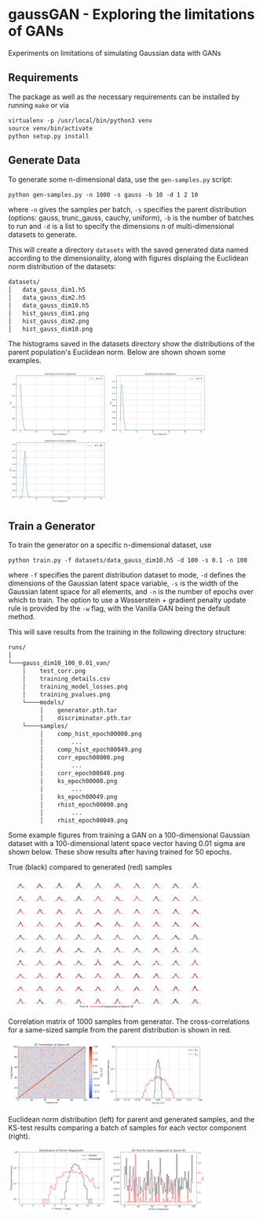 # gaussGAN - Exploring the limitations of GANs

Experiments on limitations of simulating Gaussian data with GANs



## Requirements

The package as well as the necessary requirements can be installed by running `make` or via
```
virtualenv -p /usr/local/bin/python3 venv
source venv/bin/activate
python setup.py install
```

## Generate Data

To generate some n-dimensional data, use the `gen-samples.py` script:
```
python gen-samples.py -n 1000 -s gauss -b 10 -d 1 2 10
```

where `-n` gives the samples per batch, `-s` specifies the parent distribution (options: gauss, trunc_gauss, cauchy, uniform),
`-b` is the number of batches to run and `-d` is a list to specify the dimensions n of multi-dimensional datasets to generate.

This will create a directory `datasets` with the saved generated data named according to the dimensionality,
along with figures displaing the Euclidean norm distribution of the datasets:
```
datasets/
│   data_gauss_dim1.h5
│   data_gauss_dim2.h5
│   data_gauss_dim10.h5
│   hist_gauss_dim1.png
│   hist_gauss_dim2.png
│   hist_gauss_dim10.png
```

The histograms saved in the datasets directory show the distributions of the parent population's Euclidean norm.
Below are shown shown some examples.

<p float="left">
  <img src="docs/images/hist_gauss_dim1.png" width="200" />
  <img src="docs/images/hist_gauss_dim2.png" width="200" />
  <img src="docs/images/hist_gauss_dim10.png" width="200" />
</p>



## Train a Generator

To train the generator on a specific n-dimensional dataset, use
```
python train.py -f datasets/data_gauss_dim10.h5 -d 100 -s 0.1 -n 100
```
where `-f` specifies the parent distribution dataset to mode, `-d` defines the dimensions of the Gaussian latent space variable,
`-s` is the width of the Gaussian latent space for all elements, and `-n` is the number of epochs over which to train.
The option to use a Wasserstein + gradient penalty update rule is provided by the `-w` flag, with the Vanilla GAN being the default method.

This will save results from the training in the following directory structure:
```
runs/
│
└───gauss_dim10_100_0.01_van/
    │    test_corr.png
    │    training_details.csv
    │    training_model_losses.png
    │    training_pvalues.png
    └────models/
         │    generator.pth.tar
         │    discriminator.pth.tar
    └────samples/
         │    comp_hist_epoch00000.png
         │        ...
         │    comp_hist_epoch00049.png
         │    corr_epoch00000.png
         │        ...
         │    corr_epoch00040.png
         │    ks_epoch00000.png
         │        ...
         │    ks_epoch00049.png
         │    rhist_epoch00000.png
         │        ...
         │    rhist_epoch00049.png
```

Some example figures from training a GAN on a 100-dimensional Gaussian dataset with a 100-dimensional latent space vector having 0.01 sigma are shown below.
These show results after having trained for 50 epochs.


True (black) compared to generated (red) samples
<p float="left">
  <img src="docs/images/example_train/comp_hist_epoch00049.png" width="400" />
</p>

Correlation matrix of 1000 samples from generator. The cross-correlations for a same-sized sample from the parent distribution is shown in red. 
<p float="left">
  <img src="docs/images/example_train/corr_epoch00049.png" width="400" />
</p>

Euclidean norm distribution (left) for parent and generated samples, and the KS-test results comparing a batch of samples for each vector component (right).
<p float="left">
  <img src="docs/images/example_train/rhist_epoch00049.png" width="200" />
  <img src="docs/images/example_train/ks_epoch00049.png" width="200" />
</p>
